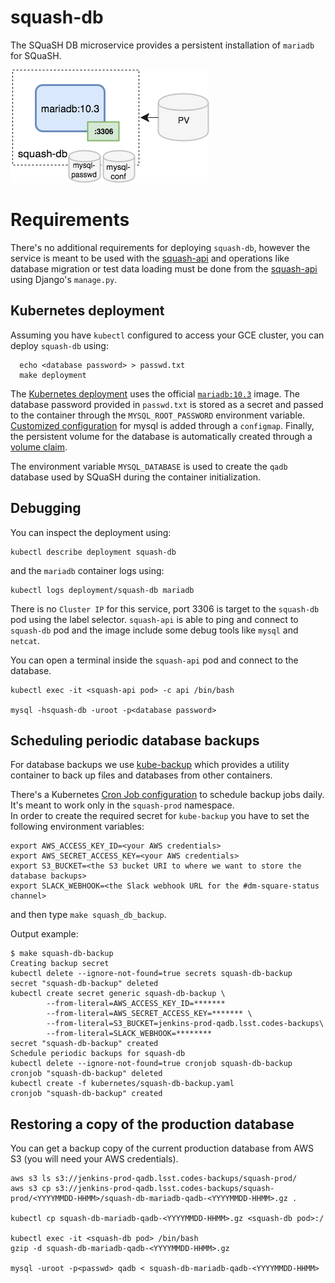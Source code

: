 # squash-db

The SQuaSH DB microservice provides a persistent installation of `mariadb` for SQuaSH.

![SQuaSH DB microservice](squash-db.png)

# Requirements

There's no additional requirements for deploying `squash-db`, however the service is meant to be used with the [squash-api](https://github.com/lsst-sqre/squash-api) and operations like database migration or test data loading must be done from the [squash-api](https://github.com/lsst-sqre/squash-api) using Django's `manage.py`.

## Kubernetes deployment

Assuming you have `kubectl` configured to access your GCE cluster, you can deploy `squash-db` using:

```
  echo <database password> > passwd.txt
  make deployment
```

The [Kubernetes deployment](kubernetes/deployment.yaml) uses the official [`mariadb:10.3`](https://hub.docker.com/_/mariadb/) image. The
database password provided in `passwd.txt` is stored as a secret and passed to the container through the `MYSQL_ROOT_PASSWORD` environment variable. [Customized configuration](kubernetes/mysql) 
for mysql is added through a `configmap`. Finally, the persistent volume for the database is automatically created through a [volume claim](kubernetes/persistent_volume_claim.yaml).  

The environment variable `MYSQL_DATABASE` is used to create the `qadb` database used by SQuaSH during the container initialization.

## Debugging

You can inspect the deployment using:

```
kubectl describe deployment squash-db
``` 

and the `mariadb` container logs using:

```
kubectl logs deployment/squash-db mariadb
```

There is no `Cluster IP` for this service, port 3306 is target to the `squash-db` pod using the label selector. 
`squash-api` is able to ping and connect to `squash-db` pod and the image include some debug tools like `mysql` and `netcat`.

You can open a terminal inside the `squash-api` pod and connect to the database.

```
kubectl exec -it <squash-api pod> -c api /bin/bash

mysql -hsquash-db -uroot -p<database password>
```

## Scheduling periodic database backups

For database backups we use [kube-backup](https://github.com/lsst-sqre/kube-backup) which provides a utility container to back up files and databases from other containers.

There's a Kubernetes [Cron Job configuration](https://github.com/lsst-sqre/squash-db/kubernetes/squash-db-backup.yaml) to schedule backup jobs daily. It's meant to work only in the `squash-prod` namespace.  
In order to create the required secret for `kube-backup` you have to set the following environment variables:

```
export AWS_ACCESS_KEY_ID=<your AWS credentials>
export AWS_SECRET_ACCESS_KEY=<your AWS credentials>
export S3_BUCKET=<the S3 bucket URI to where we want to store the database backups>
export SLACK_WEBHOOK=<the Slack webhook URL for the #dm-square-status channel>
```

and then type `make squash_db_backup`.

Output example:

```
$ make squash-db-backup
Creating backup secret
kubectl delete --ignore-not-found=true secrets squash-db-backup
secret "squash-db-backup" deleted
kubectl create secret generic squash-db-backup \
        --from-literal=AWS_ACCESS_KEY_ID=*******
        --from-literal=AWS_SECRET_ACCESS_KEY=******* \
        --from-literal=S3_BUCKET=jenkins-prod-qadb.lsst.codes-backups\
        --from-literal=SLACK_WEBHOOK=******** 
secret "squash-db-backup" created
Schedule periodic backups for squash-db
kubectl delete --ignore-not-found=true cronjob squash-db-backup
cronjob "squash-db-backup" deleted
kubectl create -f kubernetes/squash-db-backup.yaml
cronjob "squash-db-backup" created
```

## Restoring a copy of the production database

You can get a backup copy of the current production database from
AWS S3 (you will need your AWS credentials). 

```
aws s3 ls s3://jenkins-prod-qadb.lsst.codes-backups/squash-prod/
aws s3 cp s3://jenkins-prod-qadb.lsst.codes-backups/squash-prod/<YYYYMMDD-HHMM>/squash-db-mariadb-qadb-<YYYYMMDD-HHMM>.gz .
 
kubectl cp squash-db-mariadb-qadb-<YYYYMMDD-HHMM>.gz <squash-db pod>:/
 
kubectl exec -it <squash-db pod> /bin/bash
gzip -d squash-db-mariadb-qadb-<YYYYMMDD-HHMM>.gz 
 
mysql -uroot -p<passwd> qadb < squash-db-mariadb-qadb-<YYYYMMDD-HHMM>
```
